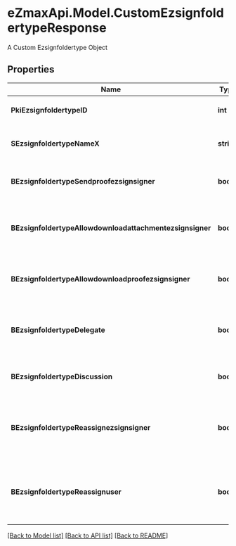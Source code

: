 # eZmaxApi.Model.CustomEzsignfoldertypeResponse
A Custom Ezsignfoldertype Object

## Properties

Name | Type | Description | Notes
------------ | ------------- | ------------- | -------------
**PkiEzsignfoldertypeID** | **int** | The unique ID of the Ezsignfoldertype. | 
**SEzsignfoldertypeNameX** | **string** | The name of the Ezsignfoldertype in the language of the requester | [optional] 
**BEzsignfoldertypeSendproofezsignsigner** | **bool** | Whether we send the proof in the email to Ezsignsigner | [optional] 
**BEzsignfoldertypeAllowdownloadattachmentezsignsigner** | **bool** | Whether we allow the Ezsigndocument to be downloaded by an Ezsignsigner | [optional] 
**BEzsignfoldertypeAllowdownloadproofezsignsigner** | **bool** | Whether we allow the proof to be downloaded by an Ezsignsigner | [optional] 
**BEzsignfoldertypeDelegate** | **bool** | Wheter if delegation of signature is allowed to another user or not | [optional] 
**BEzsignfoldertypeDiscussion** | **bool** | Wheter if creating a new Discussion is allowed or not | [optional] 
**BEzsignfoldertypeReassignezsignsigner** | **bool** | Wheter if Reassignment of signature is allowed by a signatory to another signatory or not | [optional] 
**BEzsignfoldertypeReassignuser** | **bool** | Wheter if Reassignment of signature is allowed by a user to a signatory or another user or not | [optional] 

[[Back to Model list]](../README.md#documentation-for-models) [[Back to API list]](../README.md#documentation-for-api-endpoints) [[Back to README]](../README.md)

